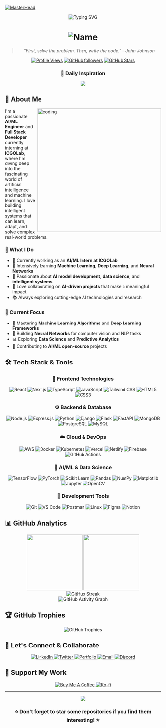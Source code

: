 [![MasterHead](https://user-images.githubusercontent.com/74038190/225813708-98b745f2-7d22-48cf-9150-083f1b00d6c9.gif)](https://github.com/Bereket-Eshete)

<div align="center">
  <img src="https://readme-typing-svg.demolab.com?font=Fira+Code&pause=1000&color=00D9FF&random=false&width=600&lines=🤖+AI/ML+Engineer+%7C+Full+Stack+Developer+🤖;🧠+Neural+Networks+%7C+Deep+Learning+Enthusiast+🧠;🚀+Python+%7C+TensorFlow+%7C+React+%7C+Node.js+🚀;🔬+Building+Intelligent+Solutions+%7C+Data+Science+🔬;⚡+Transforming+Data+Into+Intelligence%2C+One+Model+at+a+Time+⚡" alt="Typing SVG" />
</div>

<h1 align="center">
  <img src="https://readme-typing-svg.demolab.com?font=Fira+Code&weight=600&size=35&duration=4000&pause=1000&color=00D9FF&background=00000000&multiline=true&repeat=false&random=false&width=600&height=80&lines=👋+Hey+There%2C+I'm+Bereket+Eshete" alt="Name" />
</h1>

<div align="center">
  
> *"First, solve the problem. Then, write the code." – John Johnson*

[![Profile Views](https://komarev.com/ghpvc/?username=Bereket-Eshete&label=Profile%20Views&color=00D9FF&style=flat)](https://github.com/Bereket-Eshete)
[![GitHub followers](https://img.shields.io/github/followers/Bereket-Eshete?label=Followers&style=social)](https://github.com/Bereket-Eshete)
[![GitHub Stars](https://img.shields.io/github/stars/Bereket-Eshete?label=Stars&style=social)](https://github.com/Bereket-Eshete)

<div align="center">
  <h3>💭 Daily Inspiration</h3>
  <img src="https://quotes-github-readme.vercel.app/api?type=horizontal&theme=dark" />
</div>
</div>

## 🚀 About Me

<img align="right" alt="coding" width="400" src="https://user-images.githubusercontent.com/74038190/229223263-cf2e4b07-2615-4f87-9c38-e37600f8381a.gif">

I'm a passionate **AI/ML Engineer** and **Full Stack Developer** currently interning at **ICGOLab**, where I'm diving deep into the fascinating world of artificial intelligence and machine learning. I love building intelligent systems that can learn, adapt, and solve complex real-world problems.

### 🎯 What I Do

- 🔭 Currently working as an **AI/ML Intern at ICGOLab**
- 🌱 Intensively learning **Machine Learning**, **Deep Learning**, and **Neural Networks**
- 🧠 Passionate about **AI model development**, **data science**, and **intelligent systems**
- 🤝 Love collaborating on **AI-driven projects** that make a meaningful impact
- 📚 Always exploring cutting-edge AI technologies and research

### 🎳 Current Focus
- 🤖 Mastering **Machine Learning Algorithms** and **Deep Learning Frameworks**
- 🧠 Building **Neural Networks** for computer vision and NLP tasks
- 📊 Exploring **Data Science** and **Predictive Analytics**
- 🌟 Contributing to **AI/ML open-source** projects

## 🛠️ Tech Stack & Tools

<h3 align="center">🎨 Frontend Technologies</h3>

<div align="center">

![React](https://img.shields.io/badge/-React-61DAFB?style=for-the-badge&logo=react&logoColor=black)
![Next.js](https://img.shields.io/badge/-Next.js-000000?style=for-the-badge&logo=next.js&logoColor=white)
![TypeScript](https://img.shields.io/badge/-TypeScript-3178C6?style=for-the-badge&logo=typescript&logoColor=white)
![JavaScript](https://img.shields.io/badge/-JavaScript-F7DF1E?style=for-the-badge&logo=javascript&logoColor=black)
![Tailwind CSS](https://img.shields.io/badge/-Tailwind_CSS-38B2AC?style=for-the-badge&logo=tailwind-css&logoColor=white)
![HTML5](https://img.shields.io/badge/-HTML5-E34F26?style=for-the-badge&logo=html5&logoColor=white)
![CSS3](https://img.shields.io/badge/-CSS3-1572B6?style=for-the-badge&logo=css3&logoColor=white)

</div>

<h3 align="center">⚙️ Backend & Database</h3>

<div align="center">

![Node.js](https://img.shields.io/badge/-Node.js-339933?style=for-the-badge&logo=node.js&logoColor=white)
![Express.js](https://img.shields.io/badge/-Express.js-000000?style=for-the-badge&logo=express&logoColor=white)
![Python](https://img.shields.io/badge/-Python-3776AB?style=for-the-badge&logo=python&logoColor=white)
![Django](https://img.shields.io/badge/-Django-092E20?style=for-the-badge&logo=django&logoColor=white)
![Flask](https://img.shields.io/badge/-Flask-000000?style=for-the-badge&logo=flask&logoColor=white)
![FastAPI](https://img.shields.io/badge/-FastAPI-009688?style=for-the-badge&logo=fastapi&logoColor=white)
![MongoDB](https://img.shields.io/badge/-MongoDB-47A248?style=for-the-badge&logo=mongodb&logoColor=white)
![PostgreSQL](https://img.shields.io/badge/-PostgreSQL-336791?style=for-the-badge&logo=postgresql&logoColor=white)
![MySQL](https://img.shields.io/badge/-MySQL-4479A1?style=for-the-badge&logo=mysql&logoColor=white)

</div>

<h3 align="center">☁️ Cloud & DevOps</h3>

<div align="center">

![AWS](https://img.shields.io/badge/-AWS-232F3E?style=for-the-badge&logo=amazon-aws&logoColor=white)
![Docker](https://img.shields.io/badge/-Docker-2496ED?style=for-the-badge&logo=docker&logoColor=white)
![Kubernetes](https://img.shields.io/badge/-Kubernetes-326CE5?style=for-the-badge&logo=kubernetes&logoColor=white)
![Vercel](https://img.shields.io/badge/-Vercel-000000?style=for-the-badge&logo=vercel&logoColor=white)
![Netlify](https://img.shields.io/badge/-Netlify-00C7B7?style=for-the-badge&logo=netlify&logoColor=white)
![Firebase](https://img.shields.io/badge/-Firebase-FFCA28?style=for-the-badge&logo=firebase&logoColor=black)
![GitHub Actions](https://img.shields.io/badge/-GitHub_Actions-2088FF?style=for-the-badge&logo=github-actions&logoColor=white)

</div>

<h3 align="center">🤖 AI/ML & Data Science</h3>

<div align="center">

![TensorFlow](https://img.shields.io/badge/-TensorFlow-FF6F00?style=for-the-badge&logo=tensorflow&logoColor=white)
![PyTorch](https://img.shields.io/badge/-PyTorch-EE4C2C?style=for-the-badge&logo=pytorch&logoColor=white)
![Scikit Learn](https://img.shields.io/badge/-Scikit_Learn-F7931E?style=for-the-badge&logo=scikit-learn&logoColor=white)
![Pandas](https://img.shields.io/badge/-Pandas-150458?style=for-the-badge&logo=pandas&logoColor=white)
![NumPy](https://img.shields.io/badge/-NumPy-013243?style=for-the-badge&logo=numpy&logoColor=white)
![Matplotlib](https://img.shields.io/badge/-Matplotlib-11557C?style=for-the-badge&logo=python&logoColor=white)
![Jupyter](https://img.shields.io/badge/-Jupyter-F37626?style=for-the-badge&logo=jupyter&logoColor=white)
![OpenCV](https://img.shields.io/badge/-OpenCV-5C3EE8?style=for-the-badge&logo=opencv&logoColor=white)

</div>

<h3 align="center">🔧 Development Tools</h3>

<div align="center">

![Git](https://img.shields.io/badge/-Git-F05032?style=for-the-badge&logo=git&logoColor=white)
![VS Code](https://img.shields.io/badge/-VS_Code-007ACC?style=for-the-badge&logo=visual-studio-code&logoColor=white)
![Postman](https://img.shields.io/badge/-Postman-FF6C37?style=for-the-badge&logo=postman&logoColor=white)
![Linux](https://img.shields.io/badge/-Linux-FCC624?style=for-the-badge&logo=linux&logoColor=black)
![Figma](https://img.shields.io/badge/-Figma-F24E1E?style=for-the-badge&logo=figma&logoColor=white)
![Notion](https://img.shields.io/badge/-Notion-000000?style=for-the-badge&logo=notion&logoColor=white)

</div>

## 📊 GitHub Analytics

<div align="center">
  <img height="180em" src="https://github-readme-stats.vercel.app/api?username=Bereket-Eshete&show_icons=true&theme=tokyonight&hide_border=true&bg_color=0D1117&title_color=00D9FF&icon_color=00D9FF&text_color=FFFFFF" />
  <img height="180em" src="https://github-readme-stats.vercel.app/api/top-langs/?username=Bereket-Eshete&layout=compact&theme=tokyonight&hide_border=true&bg_color=0D1117&title_color=00D9FF&text_color=FFFFFF" />
</div>

<div align="center">
  <img src="https://github-readme-streak-stats.herokuapp.com/?user=Bereket-Eshete&theme=tokyonight&hide_border=true&background=0D1117&stroke=00D9FF&ring=00D9FF&fire=00D9FF&currStreakLabel=00D9FF" alt="GitHub Streak" />
</div>

<div align="center">
  <img src="https://github-readme-activity-graph.vercel.app/graph?username=Bereket-Eshete&bg_color=0D1117&color=00D9FF&line=00D9FF&point=FFFFFF&area=true&hide_border=true" alt="GitHub Activity Graph" />
</div>

## 🏆 GitHub Trophies

<div align="center">
  <img src="https://github-profile-trophy.vercel.app/?username=Bereket-Eshete&theme=tokyonight&no-frame=true&no-bg=true&margin-w=4&row=1" alt="GitHub Trophies" />
</div>

## 🤝 Let's Connect & Collaborate

<div align="center">
  <a href="https://linkedin.com/in/yourprofile" target="_blank">
    <img src="https://img.shields.io/badge/-LinkedIn-0077B5?style=for-the-badge&logo=linkedin&logoColor=white" alt="LinkedIn" />
  </a>
  <a href="https://twitter.com/yourusername" target="_blank">
    <img src="https://img.shields.io/badge/-Twitter-1DA1F2?style=for-the-badge&logo=twitter&logoColor=white" alt="Twitter" />
  </a>
  <a href="https://yourportfolio.com" target="_blank">
    <img src="https://img.shields.io/badge/-Portfolio-000000?style=for-the-badge&logo=vercel&logoColor=white" alt="Portfolio" />
  </a>
  <a href="mailto:your.email@gmail.com">
    <img src="https://img.shields.io/badge/-Email-D14836?style=for-the-badge&logo=gmail&logoColor=white" alt="Email" />
  </a>
  <a href="https://discord.gg/yourdiscord" target="_blank">
    <img src="https://img.shields.io/badge/-Discord-5865F2?style=for-the-badge&logo=discord&logoColor=white" alt="Discord" />
  </a>
</div>

## 💝 Support My Work

<div align="center">
  <a href="https://www.buymeacoffee.com/yourusername" target="_blank">
    <img src="https://img.shields.io/badge/-Buy_Me_A_Coffee-FFDD00?style=for-the-badge&logo=buy-me-a-coffee&logoColor=black" alt="Buy Me A Coffee" />
  </a>
  <a href="https://ko-fi.com/yourusername" target="_blank">
    <img src="https://img.shields.io/badge/-Ko--fi-F16061?style=for-the-badge&logo=ko-fi&logoColor=white" alt="Ko-fi" />
  </a>
</div>

---

<div align="center">
  <img src="https://capsule-render.vercel.app/api?type=waving&color=00D9FF&height=120&section=footer" />
</div>

<div align="center">
  <h3>⭐ Don't forget to star some repositories if you find them interesting! ⭐</h3>
</div>
